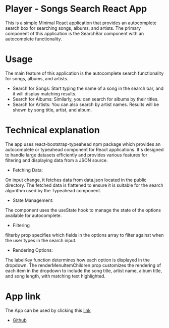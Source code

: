 # Player - Songs Search React App

This is a simple Minimal React application that provides an autocomplete search box for searching songs, albums, and artists. The primary component of this application is the SearchBar component with an autocomplete functionality.

# Usage

The main feature of this application is the autocomplete search functionality for songs, albums, and artists.

- Search for Songs: Start typing the name of a song in the search bar, and it will display matching results.
- Search for Albums: Similarly, you can search for albums by their titles.
- Search for Artists: You can also search by artist names.
  Results will be shown by song title, artist, and album.

# Technical explanation

The app uses react-bootstrap-typeahead npm package which provides an autocomplete or typeahead component for React applications. It's designed to handle large datasets efficiently and provides various features for filtering and displaying data from a JSON source.

- Fetching Data:

On input change, it fetches data from data.json located in the public directory.
The fetched data is flattened to ensure it is suitable for the search algorithm used by the Typeahead component.

- State Management:

The component uses the useState hook to manage the state of the options available for autocomplete.

- Filtering

filterby prop specifies which fields in the options array to filter against when the user types in the search input.

- Rendering Options:

The labelKey function determines how each option is displayed in the dropdown.
The renderMenuItemChildren prop customizes the rendering of each item in the dropdown to include the song title, artist name, album title, and song length, with matching text highlighted.

# App link

The App can be used by clicking this [link](https://francescosciab.github.io/Player/)

- [Github](https://github.com/FrancescoSciab/Player)
